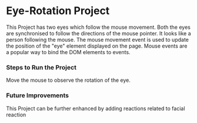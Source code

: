 # Eye-Rotation Project
This Project has two eyes which follow the mouse movement. Both the eyes are synchronised to follow the directions of the mouse pointer. It looks like a person following the mouse. The mouse movement event is used to update the position of the "eye" element displayed on the page. Mouse events are a popular way to bind the DOM elements to events.

### Steps to Run the Project
Move the mouse to observe the rotation of the eye.

### Future Improvements
This Project can be further enhanced by adding reactions related to facial reaction
